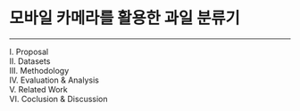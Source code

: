 # 모바일 카메라를 활용한 과일 분류기
---
I. Proposal<br>
II. Datasets<br>
III. Methodology<br>
IV. Evaluation & Analysis<br>
V. Related Work<br>
VI. Coclusion & Discussion<br>

